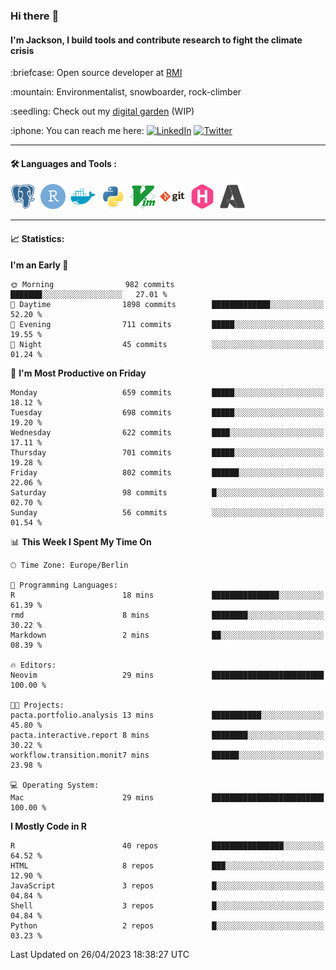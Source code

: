 ### Hi there :wave:
#### I'm Jackson, I build tools and contribute research to fight the climate crisis
<p> :briefcase: Open source developer at <a href="https://rmi.org/" alt="RMI">RMI</a></p>
<p> :mountain: Environmentalist, snowboarder, rock-climber</p>
<p> :seedling: Check out my <a href="https://jdhoffa.github.io/" alt="digital garden">digital garden</a> (WIP) </p>

<p>
:iphone: You can reach me here:
<a href="https://www.linkedin.com/in/jackson-hoffart/"><img src="https://img.shields.io/badge/LinkedIn-0A66C2?logo=linkedin&logoColor=fff&style=flat-square" alt="LinkedIn"/></a>
<a href="https://twitter.com/jdhoffart"><img src="https://img.shields.io/badge/Twitter-1D9BF0?logo=twitter&logoColor=fff&style=flat-square" alt="Twitter"/></a>
</p>

---

#### :hammer_and_wrench: Languages and Tools :
<div>
 <a href="https://www.postgresql.org/"><img src="https://github.com/devicons/devicon/blob/master/icons/postgresql/postgresql-plain.svg" title="postgresql" **alt="postgresql" width="40" height="40"/></a>&nbsp;
 <a href="https://posit.co/downloads/"><img src="https://github.com/devicons/devicon/blob/master/icons/rstudio/rstudio-plain.svg" title="rstudio" **alt="RStudio" width="40" height="40"/></a>&nbsp;
 <a href="https://www.docker.com/"><img src="https://github.com/devicons/devicon/blob/master/icons/docker/docker-plain.svg" title="docker" **alt="docker" width="40" height="40"/></a>&nbsp;
 <a href="https://www.python.org/"><img src="https://github.com/devicons/devicon/blob/master/icons/python/python-original.svg" title="python" **alt="python" width="40" height="40"/></a>&nbsp; 
 <a href="https://www.vim.org/"><img src="https://github.com/devicons/devicon/blob/master/icons/vim/vim-plain.svg" title="vim" **alt="vim" width="40" height="40"/></a>&nbsp;
 <a href="https://git-scm.com/"><img src="https://github.com/devicons/devicon/blob/master/icons/git/git-original-wordmark.svg" title="git" **alt="git" width="40" height="40"/></a>&nbsp;
 <a href="https://gohugo.io/"><img src="https://github.com/devicons/devicon/blob/master/icons/hugo/hugo-plain.svg" title="hugo" **alt="hugo" width="40" height="40"/></a>&nbsp;
 <a href="https://azure.microsoft.com/"><img src="https://github.com/devicons/devicon/blob/master/icons/azure/azure-plain.svg" title="azure" **alt="azure" width="40" height="40"/></a>
</div>

---
  
  

#### :chart_with_upwards_trend: Statistics:

 
<!--START_SECTION:waka-->
**I'm an Early 🐤** 

```text
🌞 Morning                982 commits         ███████░░░░░░░░░░░░░░░░░░   27.01 % 
🌆 Daytime                1898 commits        █████████████░░░░░░░░░░░░   52.20 % 
🌃 Evening                711 commits         █████░░░░░░░░░░░░░░░░░░░░   19.55 % 
🌙 Night                  45 commits          ░░░░░░░░░░░░░░░░░░░░░░░░░   01.24 % 
```
📅 **I'm Most Productive on Friday** 

```text
Monday                   659 commits         █████░░░░░░░░░░░░░░░░░░░░   18.12 % 
Tuesday                  698 commits         █████░░░░░░░░░░░░░░░░░░░░   19.20 % 
Wednesday                622 commits         ████░░░░░░░░░░░░░░░░░░░░░   17.11 % 
Thursday                 701 commits         █████░░░░░░░░░░░░░░░░░░░░   19.28 % 
Friday                   802 commits         ██████░░░░░░░░░░░░░░░░░░░   22.06 % 
Saturday                 98 commits          █░░░░░░░░░░░░░░░░░░░░░░░░   02.70 % 
Sunday                   56 commits          ░░░░░░░░░░░░░░░░░░░░░░░░░   01.54 % 
```


📊 **This Week I Spent My Time On** 

```text
🕑︎ Time Zone: Europe/Berlin

💬 Programming Languages: 
R                        18 mins             ███████████████░░░░░░░░░░   61.39 % 
rmd                      8 mins              ████████░░░░░░░░░░░░░░░░░   30.22 % 
Markdown                 2 mins              ██░░░░░░░░░░░░░░░░░░░░░░░   08.39 % 

🔥 Editors: 
Neovim                   29 mins             █████████████████████████   100.00 % 

🐱‍💻 Projects: 
pacta.portfolio.analysis 13 mins             ███████████░░░░░░░░░░░░░░   45.80 % 
pacta.interactive.report 8 mins              ████████░░░░░░░░░░░░░░░░░   30.22 % 
workflow.transition.monit7 mins              ██████░░░░░░░░░░░░░░░░░░░   23.98 % 

💻 Operating System: 
Mac                      29 mins             █████████████████████████   100.00 % 
```

**I Mostly Code in R** 

```text
R                        40 repos            ████████████████░░░░░░░░░   64.52 % 
HTML                     8 repos             ███░░░░░░░░░░░░░░░░░░░░░░   12.90 % 
JavaScript               3 repos             █░░░░░░░░░░░░░░░░░░░░░░░░   04.84 % 
Shell                    3 repos             █░░░░░░░░░░░░░░░░░░░░░░░░   04.84 % 
Python                   2 repos             █░░░░░░░░░░░░░░░░░░░░░░░░   03.23 % 
```




 Last Updated on 26/04/2023 18:38:27 UTC
<!--END_SECTION:waka-->
